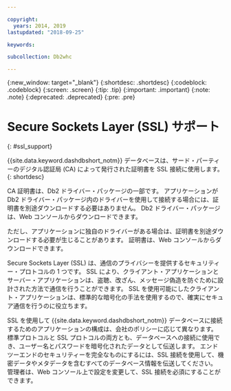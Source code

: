 ```yaml
---

copyright:
  years: 2014, 2019
lastupdated: "2018-09-25"

keywords:

subcollection: Db2whc

---
```


<!-- Attribute definitions --> 
{:new_window: target="_blank"}
{:shortdesc: .shortdesc}
{:codeblock: .codeblock}
{:screen: .screen}
{:tip: .tip}
{:important: .important}
{:note: .note}
{:deprecated: .deprecated}
{:pre: .pre}

# Secure Sockets Layer (SSL) サポート
{: #ssl_support}

{{site.data.keyword.dashdbshort_notm}} データベースは、サード・パーティーのデジタル認証局 (CA) によって発行された証明書を SSL 接続に使用します。 
{: shortdesc}

CA 証明書は、Db2 ドライバー・パッケージの一部です。 アプリケーションが Db2 ドライバー・パッケージ内のドライバーを使用して接続する場合には、証明書を別途ダウンロードする必要はありません。 Db2 ドライバー・パッケージは、Web コンソールからダウンロードできます。

ただし、アプリケーションに独自のドライバーがある場合は、証明書を別途ダウンロードする必要が生じることがあります。 証明書は、Web コンソールからダウンロードできます。

Secure Sockets Layer (SSL) は、通信のプライバシーを提供するセキュリティー・プロトコルの 1 つです。 SSL により、クライアント・アプリケーションとサーバー・アプリケーションは、盗聴、改ざん、メッセージ偽造を防ぐために設計された方法で通信を行うことができます。 SSL を使用可能にしたクライアント・アプリケーションは、標準的な暗号化の手法を使用するので、確実にセキュア通信を行うのに役立ちます。

SSL を使用して {{site.data.keyword.dashdbshort_notm}} データベースに接続するためのアプリケーションの構成は、会社のポリシーに応じて異なります。 標準プロトコルと SSL プロトコルの両方とも、データベースへの接続に使用でき、ユーザー名とパスワードを暗号化されたデータとして伝送します。 エンドツーエンドのセキュリティーを完全なものにするには、SSL 接続を使用して、機密データやメタデータを含むすべてのデータベース情報を伝送してください。 管理者は、Web コンソール上で設定を変更して、SSL 接続を必須にすることができます。


